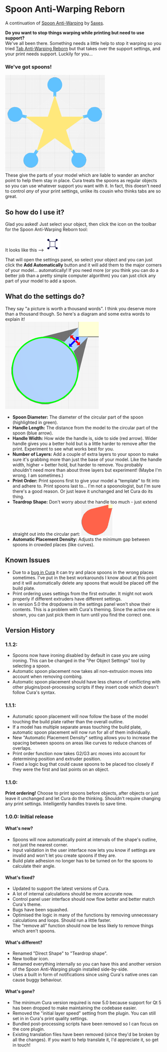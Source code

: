 # Spoon Anti-Warping Reborn

A continuation of [Spoon Anti-Warping](https://github.com/5axes/SpoonAntiWarping/) by [5axes](https://github.com/5axes/).


**Do you want to stop things warping while printing but need to use support?**  
We've all been there. Something needs a little help to stop it warping so you tried [Tab Anti-Warping Reborn](https://github.com/slashee-the-Cow/TabAntiWarpingReborn/) but that takes over the support settings, and your print needs support. Luckily for you...
### We've got spoons!
![A star with a spoon attached to each point](/images/spoons_header.webp)  
These give the parts of your model which are liable to wander an anchor point to help them stay in place. Cura treats the spoons as regular objects so you can use whatever support you want with it. In fact, this doesn't need to control *any* of your print settings, unlike its cousin who thinks tabs are so great.

## So how do I use it?
Glad you asked! Just select your object, then click the icon on the toolbar for the Spoon Anti-Warping Reborn tool:

It looks like this --> ![Toolbar icon for Spoon Anti-Warping Reborn](/images/toolbar_icon.webp)

That will open the settings panel, so select your object and you can just click the **Add Automatically** button and it will add them to the major corners of your model... automatically! If you need more (or you think you can do a better job than a pretty simple computer algorithm) you can just click any part of your model to add a spoon.

## What do the settings do?
They say "a picture is worth a thousand words". I think you deserve more than a thousand though. So here's a diagram and some extra words to explain it!  
![Diagram highlighting different parts of an anti-warping spoon](/images/settings_diagram.webp)
- **Spoon Diameter:** The diameter of the circular part of the spoon (highlighted in green).
- **Handle Length:** The distance from the model to the circular part of the spoon (blue arrow).
- **Handle Width:** How wide the handle is, side to side (red arrow). Wider handle gives you a better hold but is a little harder to remove after the print. Experiment to see what works best for you.
- **Number of Layers:** Add a couple of extra layers to your spoon to make sure it's grabbing more than just the base of your model. Like the handle width, higher = better hold, but harder to remove. You probably shouldn't need more than about three layers but experiment! (Maybe I'm wrong. I am sometimes.)
- **Print Order:** Print spoons first to give your model a "template" to fit into and adhere to. Print spoons last to... I'm not a spoonologist, but I'm sure there's a good reason. Or just leave it unchanged and let Cura do its thing.
- **Teardrop Shape:** Don't worry about the handle too much - just extend straight out into the circular part: ![Image of "Teardrop shape" style spoon](/images/teardrop_shape.webp)
- **Automatic Placement Density:** Adjusts the minimum gap between spoons in crowded places (like curves).

## Known Issues
- Due to a [bug in Cura](https://github.com/Ultimaker/Cura/issues/20488) it can try and place spoons in the wrong places sometimes. I've put in the best workarounds I know about at this point and it will automatically delete any spoons that would be placed off the build plate.
- Print ordering uses settings from the first extruder. It might not work properly if different extruders have different settings.
- In version 5.0 the dropdowns in the settings panel won't show their contents. This is a problem with Cura's theming. Since the active one *is* shown, you can just pick them in turn until you find the correct one.

## Version History
### 1.1.2:
- Spoons now have ironing disabled by default in case you are using ironing. This can be changed in the "Per Object Settings" tool by selecting a spoon.
- Automatic spoon placement now takes all non-extrusion moves into account when removing combing.
- Automatic spoon placement should have less chance of conflicting with other plugins/post-processing scripts if they insert code which doesn't follow Cura's syntax.
### 1.1.1:
- Automatic spoon placement will now follow the base of the model touching the build plate rather than the overall outline.
- If a model has multiple separate areas touching the build plate, automatic spoon placement will now run for all of them individually.
- New "Automatic Placement Density" setting allows you to increase the spacing between spoons on areas like curves to reduce chances of overlaps.
- Print order function now takes G2/G3 arc moves into account for determining position and extruder position.
- Fixed a logic bug that could cause spoons to be placed too closely if they were the first and last points on an object.
### 1.1.0:
**Print ordering!** Choose to print spoons before objects, after objects or just leave it unchanged and let Cura do the thinking. Shouldn't require changing any print settings. Intelligently handles travels to save time.
### 1.0.0: Initial release
#### What's new?
- Spoons will now automatically point at intervals of the shape's outline, not just the nearest corner.
- Input validation in the user interface now lets you know if settings are invalid and won't let you create spoons if they are.
- Build plate adhesion no longer has to be turned on for the spoons to calculate their angle.
#### What's fixed?
- Updated to support the latest versions of Cura.
- A lot of internal calculations should be more accurate now.
- Control panel user interface should now flow better and better match Cura's theme.
- Bugs have been squashed.
- Optimised the logic in many of the functions by removing unnecessary calculations and loops. Should run a little faster.
- The "remove all" function should now be less likely to remove things which aren't spoons.
#### What's different?
- Renamed "Direct Shape" to "Teardrop shape".
- New toolbar icon.
- Renamed everything internally so you can have this and another version of the Spoon Anti-Warping plugin installed side-by-side.
- Uses a built in form of notifications since using Cura's native ones can cause buggy behaviour.
#### What's gone?
- The minimum Cura version required is now 5.0 because support for Qt 5 has been dropped to make maintaining the codebase easier.
- Removed the "initial layer speed" setting from the plugin. You can still set in in Cura's print quality settings.
- Bundled post-processing scripts have been removed so I can focus on the core plugin.
- Existing translation files have been removed (since they'd be broken by all the changes). If you want to help translate it, I'd appreciate it, so get in touch!